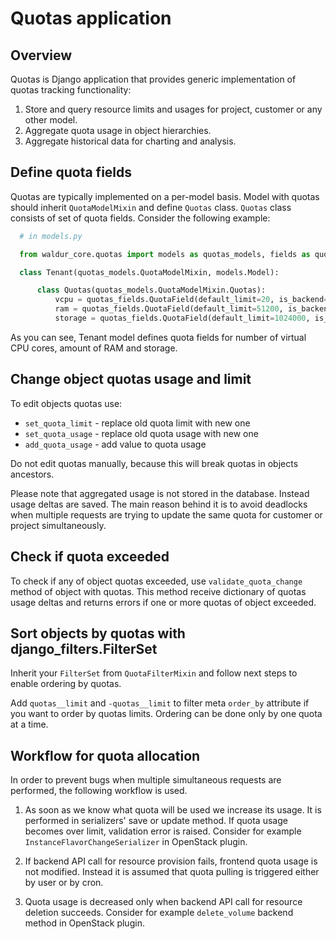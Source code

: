 # Quotas application

## Overview

Quotas is Django application that provides generic implementation of quotas tracking functionality:

1. Store and query resource limits and usages for project, customer or any other model.
2. Aggregate quota usage in object hierarchies.
3. Aggregate historical data for charting and analysis.

## Define quota fields

Quotas are typically implemented on a per-model basis.
Model with quotas should inherit ``QuotaModelMixin`` and define `Quotas` class.
`Quotas` class consists of set of quota fields. Consider the following example:

```python
  # in models.py

  from waldur_core.quotas import models as quotas_models, fields as quotas_fields

  class Tenant(quotas_models.QuotaModelMixin, models.Model):

      class Quotas(quotas_models.QuotaModelMixin.Quotas):
          vcpu = quotas_fields.QuotaField(default_limit=20, is_backend=True)
          ram = quotas_fields.QuotaField(default_limit=51200, is_backend=True)
          storage = quotas_fields.QuotaField(default_limit=1024000, is_backend=True)
```

As you can see, Tenant model defines quota fields for number of virtual CPU cores, amount of RAM and storage.

## Change object quotas usage and limit

To edit objects quotas use:

* ``set_quota_limit`` - replace old quota limit with new one
* ``set_quota_usage`` - replace old quota usage with new one
* ``add_quota_usage`` - add value to quota usage

Do not edit quotas manually, because this will break quotas in objects ancestors.

Please note that aggregated usage is not stored in the database. Instead usage deltas are saved. The main reason behind it is to avoid deadlocks when multiple requests are trying to update the same quota for customer or project simultaneously.

## Check if quota exceeded

To check if any of object quotas exceeded, use ``validate_quota_change`` method of object with quotas.
This method receive dictionary of quotas usage deltas and returns errors if one or more quotas of object exceeded.

## Sort objects by quotas with django_filters.FilterSet

Inherit your ``FilterSet`` from ``QuotaFilterMixin`` and follow next steps to enable ordering by quotas.

Add ``quotas__limit`` and ``-quotas__limit`` to filter meta ``order_by`` attribute if you want to order by quotas limits. Ordering can be done only by one quota at a time.

## Workflow for quota allocation

In order to prevent bugs when multiple simultaneous requests are performed, the following workflow is used.

1) As soon as we know what quota will be used we increase its usage.
  It is performed in serializers' save or update method.
  If quota usage becomes over limit, validation error is raised.
  Consider for example `InstanceFlavorChangeSerializer` in OpenStack plugin.

2) If backend API call for resource provision fails, frontend quota usage is not modified.
  Instead it is assumed that quota pulling is triggered either by user or by cron.

3) Quota usage is decreased only when backend API call for resource deletion succeeds.
  Consider for example `delete_volume` backend method in OpenStack plugin.
